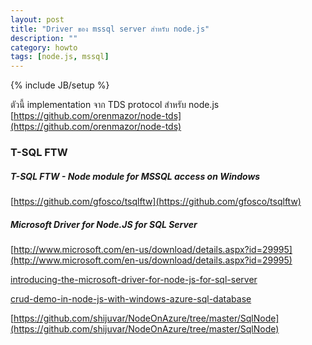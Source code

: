 ```yaml
---
layout: post
title: "Driver ของ mssql server สำหรับ node.js"
description: ""
category: howto
tags: [node.js, mssql]
---
```

{% include JB/setup %}

ตัวนี้ implementation จาก TDS protocol สำหรับ node.js
[https://github.com/orenmazor/node-tds](https://github.com/orenmazor/node-tds)



### T-SQL FTW 
##### T-SQL FTW - Node module for MSSQL access on Windows

[https://github.com/gfosco/tsqlftw](https://github.com/gfosco/tsqlftw)

##### Microsoft Driver for Node.JS for SQL Server

[http://www.microsoft.com/en-us/download/details.aspx?id=29995](http://www.microsoft.com/en-us/download/details.aspx?id=29995)



[introducing-the-microsoft-driver-for-node-js-for-sql-server](http://blogs.msdn.com/b/sqlphp/archive/2012/06/08/introducing-the-microsoft-driver-for-node-js-for-sql-server.aspx)


[crud-demo-in-node-js-with-windows-azure-sql-database](http://weblogs.asp.net/shijuvarghese/archive/2012/08/30/crud-demo-in-node-js-with-windows-azure-sql-database.aspx)

[https://github.com/shijuvar/NodeOnAzure/tree/master/SqlNode](https://github.com/shijuvar/NodeOnAzure/tree/master/SqlNode)


